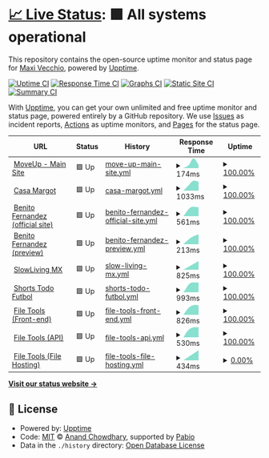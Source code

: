 # [📈 Live Status](https://demo.upptime.js.org): <!--live status--> **🟩 All systems operational**

This repository contains the open-source uptime monitor and status page for [Maxi Vecchio](https://demo.upptime.js.org), powered by [Upptime](https://github.com/upptime/upptime).

[![Uptime CI](https://github.com/maxivecchio/upptime/workflows/Uptime%20CI/badge.svg)](https://github.com/maxivecchio/upptime/actions?query=workflow%3A%22Uptime+CI%22)
[![Response Time CI](https://github.com/maxivecchio/upptime/workflows/Response%20Time%20CI/badge.svg)](https://github.com/maxivecchio/upptime/actions?query=workflow%3A%22Response+Time+CI%22)
[![Graphs CI](https://github.com/maxivecchio/upptime/workflows/Graphs%20CI/badge.svg)](https://github.com/maxivecchio/upptime/actions?query=workflow%3A%22Graphs+CI%22)
[![Static Site CI](https://github.com/maxivecchio/upptime/workflows/Static%20Site%20CI/badge.svg)](https://github.com/maxivecchio/upptime/actions?query=workflow%3A%22Static+Site+CI%22)
[![Summary CI](https://github.com/maxivecchio/upptime/workflows/Summary%20CI/badge.svg)](https://github.com/maxivecchio/upptime/actions?query=workflow%3A%22Summary+CI%22)

With [Upptime](https://upptime.js.org), you can get your own unlimited and free uptime monitor and status page, powered entirely by a GitHub repository. We use [Issues](https://github.com/maxivecchio/upptime/issues) as incident reports, [Actions](https://github.com/maxivecchio/upptime/actions) as uptime monitors, and [Pages](https://demo.upptime.js.org) for the status page.

<!--start: status pages-->
<!-- This summary is generated by Upptime (https://github.com/upptime/upptime) -->
<!-- Do not edit this manually, your changes will be overwritten -->
<!-- prettier-ignore -->
| URL | Status | History | Response Time | Uptime |
| --- | ------ | ------- | ------------- | ------ |
| <img alt="" src="https://icons.duckduckgo.com/ip3/moveup.digital.ico" height="13"> [MoveUp - Main Site](https://moveup.digital) | 🟩 Up | [move-up-main-site.yml](https://github.com/maxivecchio/upptime/commits/HEAD/history/move-up-main-site.yml) | <details><summary><img alt="Response time graph" src="./graphs/move-up-main-site/response-time-week.png" height="20"> 174ms</summary><br><a href="https://status.moveup.digital/history/move-up-main-site"><img alt="Response time 174" src="https://img.shields.io/endpoint?url=https%3A%2F%2Fraw.githubusercontent.com%2Fmaxivecchio%2Fupptime%2FHEAD%2Fapi%2Fmove-up-main-site%2Fresponse-time.json"></a><br><a href="https://status.moveup.digital/history/move-up-main-site"><img alt="24-hour response time 174" src="https://img.shields.io/endpoint?url=https%3A%2F%2Fraw.githubusercontent.com%2Fmaxivecchio%2Fupptime%2FHEAD%2Fapi%2Fmove-up-main-site%2Fresponse-time-day.json"></a><br><a href="https://status.moveup.digital/history/move-up-main-site"><img alt="7-day response time 174" src="https://img.shields.io/endpoint?url=https%3A%2F%2Fraw.githubusercontent.com%2Fmaxivecchio%2Fupptime%2FHEAD%2Fapi%2Fmove-up-main-site%2Fresponse-time-week.json"></a><br><a href="https://status.moveup.digital/history/move-up-main-site"><img alt="30-day response time 174" src="https://img.shields.io/endpoint?url=https%3A%2F%2Fraw.githubusercontent.com%2Fmaxivecchio%2Fupptime%2FHEAD%2Fapi%2Fmove-up-main-site%2Fresponse-time-month.json"></a><br><a href="https://status.moveup.digital/history/move-up-main-site"><img alt="1-year response time 174" src="https://img.shields.io/endpoint?url=https%3A%2F%2Fraw.githubusercontent.com%2Fmaxivecchio%2Fupptime%2FHEAD%2Fapi%2Fmove-up-main-site%2Fresponse-time-year.json"></a></details> | <details><summary><a href="https://status.moveup.digital/history/move-up-main-site">100.00%</a></summary><a href="https://status.moveup.digital/history/move-up-main-site"><img alt="All-time uptime 100.00%" src="https://img.shields.io/endpoint?url=https%3A%2F%2Fraw.githubusercontent.com%2Fmaxivecchio%2Fupptime%2FHEAD%2Fapi%2Fmove-up-main-site%2Fuptime.json"></a><br><a href="https://status.moveup.digital/history/move-up-main-site"><img alt="24-hour uptime 100.00%" src="https://img.shields.io/endpoint?url=https%3A%2F%2Fraw.githubusercontent.com%2Fmaxivecchio%2Fupptime%2FHEAD%2Fapi%2Fmove-up-main-site%2Fuptime-day.json"></a><br><a href="https://status.moveup.digital/history/move-up-main-site"><img alt="7-day uptime 100.00%" src="https://img.shields.io/endpoint?url=https%3A%2F%2Fraw.githubusercontent.com%2Fmaxivecchio%2Fupptime%2FHEAD%2Fapi%2Fmove-up-main-site%2Fuptime-week.json"></a><br><a href="https://status.moveup.digital/history/move-up-main-site"><img alt="30-day uptime 100.00%" src="https://img.shields.io/endpoint?url=https%3A%2F%2Fraw.githubusercontent.com%2Fmaxivecchio%2Fupptime%2FHEAD%2Fapi%2Fmove-up-main-site%2Fuptime-month.json"></a><br><a href="https://status.moveup.digital/history/move-up-main-site"><img alt="1-year uptime 100.00%" src="https://img.shields.io/endpoint?url=https%3A%2F%2Fraw.githubusercontent.com%2Fmaxivecchio%2Fupptime%2FHEAD%2Fapi%2Fmove-up-main-site%2Fuptime-year.json"></a></details>
| <img alt="" src="https://icons.duckduckgo.com/ip3/casamargot.com.ar.ico" height="13"> [Casa Margot](https://casamargot.com.ar) | 🟩 Up | [casa-margot.yml](https://github.com/maxivecchio/upptime/commits/HEAD/history/casa-margot.yml) | <details><summary><img alt="Response time graph" src="./graphs/casa-margot/response-time-week.png" height="20"> 1033ms</summary><br><a href="https://status.moveup.digital/history/casa-margot"><img alt="Response time 1033" src="https://img.shields.io/endpoint?url=https%3A%2F%2Fraw.githubusercontent.com%2Fmaxivecchio%2Fupptime%2FHEAD%2Fapi%2Fcasa-margot%2Fresponse-time.json"></a><br><a href="https://status.moveup.digital/history/casa-margot"><img alt="24-hour response time 1033" src="https://img.shields.io/endpoint?url=https%3A%2F%2Fraw.githubusercontent.com%2Fmaxivecchio%2Fupptime%2FHEAD%2Fapi%2Fcasa-margot%2Fresponse-time-day.json"></a><br><a href="https://status.moveup.digital/history/casa-margot"><img alt="7-day response time 1033" src="https://img.shields.io/endpoint?url=https%3A%2F%2Fraw.githubusercontent.com%2Fmaxivecchio%2Fupptime%2FHEAD%2Fapi%2Fcasa-margot%2Fresponse-time-week.json"></a><br><a href="https://status.moveup.digital/history/casa-margot"><img alt="30-day response time 1033" src="https://img.shields.io/endpoint?url=https%3A%2F%2Fraw.githubusercontent.com%2Fmaxivecchio%2Fupptime%2FHEAD%2Fapi%2Fcasa-margot%2Fresponse-time-month.json"></a><br><a href="https://status.moveup.digital/history/casa-margot"><img alt="1-year response time 1033" src="https://img.shields.io/endpoint?url=https%3A%2F%2Fraw.githubusercontent.com%2Fmaxivecchio%2Fupptime%2FHEAD%2Fapi%2Fcasa-margot%2Fresponse-time-year.json"></a></details> | <details><summary><a href="https://status.moveup.digital/history/casa-margot">100.00%</a></summary><a href="https://status.moveup.digital/history/casa-margot"><img alt="All-time uptime 100.00%" src="https://img.shields.io/endpoint?url=https%3A%2F%2Fraw.githubusercontent.com%2Fmaxivecchio%2Fupptime%2FHEAD%2Fapi%2Fcasa-margot%2Fuptime.json"></a><br><a href="https://status.moveup.digital/history/casa-margot"><img alt="24-hour uptime 100.00%" src="https://img.shields.io/endpoint?url=https%3A%2F%2Fraw.githubusercontent.com%2Fmaxivecchio%2Fupptime%2FHEAD%2Fapi%2Fcasa-margot%2Fuptime-day.json"></a><br><a href="https://status.moveup.digital/history/casa-margot"><img alt="7-day uptime 100.00%" src="https://img.shields.io/endpoint?url=https%3A%2F%2Fraw.githubusercontent.com%2Fmaxivecchio%2Fupptime%2FHEAD%2Fapi%2Fcasa-margot%2Fuptime-week.json"></a><br><a href="https://status.moveup.digital/history/casa-margot"><img alt="30-day uptime 100.00%" src="https://img.shields.io/endpoint?url=https%3A%2F%2Fraw.githubusercontent.com%2Fmaxivecchio%2Fupptime%2FHEAD%2Fapi%2Fcasa-margot%2Fuptime-month.json"></a><br><a href="https://status.moveup.digital/history/casa-margot"><img alt="1-year uptime 100.00%" src="https://img.shields.io/endpoint?url=https%3A%2F%2Fraw.githubusercontent.com%2Fmaxivecchio%2Fupptime%2FHEAD%2Fapi%2Fcasa-margot%2Fuptime-year.json"></a></details>
| <img alt="" src="https://icons.duckduckgo.com/ip3/benitofernandez.com.ar.ico" height="13"> [Benito Fernandez (official site)](https://benitofernandez.com.ar) | 🟩 Up | [benito-fernandez-official-site.yml](https://github.com/maxivecchio/upptime/commits/HEAD/history/benito-fernandez-official-site.yml) | <details><summary><img alt="Response time graph" src="./graphs/benito-fernandez-official-site/response-time-week.png" height="20"> 561ms</summary><br><a href="https://status.moveup.digital/history/benito-fernandez-official-site"><img alt="Response time 561" src="https://img.shields.io/endpoint?url=https%3A%2F%2Fraw.githubusercontent.com%2Fmaxivecchio%2Fupptime%2FHEAD%2Fapi%2Fbenito-fernandez-official-site%2Fresponse-time.json"></a><br><a href="https://status.moveup.digital/history/benito-fernandez-official-site"><img alt="24-hour response time 561" src="https://img.shields.io/endpoint?url=https%3A%2F%2Fraw.githubusercontent.com%2Fmaxivecchio%2Fupptime%2FHEAD%2Fapi%2Fbenito-fernandez-official-site%2Fresponse-time-day.json"></a><br><a href="https://status.moveup.digital/history/benito-fernandez-official-site"><img alt="7-day response time 561" src="https://img.shields.io/endpoint?url=https%3A%2F%2Fraw.githubusercontent.com%2Fmaxivecchio%2Fupptime%2FHEAD%2Fapi%2Fbenito-fernandez-official-site%2Fresponse-time-week.json"></a><br><a href="https://status.moveup.digital/history/benito-fernandez-official-site"><img alt="30-day response time 561" src="https://img.shields.io/endpoint?url=https%3A%2F%2Fraw.githubusercontent.com%2Fmaxivecchio%2Fupptime%2FHEAD%2Fapi%2Fbenito-fernandez-official-site%2Fresponse-time-month.json"></a><br><a href="https://status.moveup.digital/history/benito-fernandez-official-site"><img alt="1-year response time 561" src="https://img.shields.io/endpoint?url=https%3A%2F%2Fraw.githubusercontent.com%2Fmaxivecchio%2Fupptime%2FHEAD%2Fapi%2Fbenito-fernandez-official-site%2Fresponse-time-year.json"></a></details> | <details><summary><a href="https://status.moveup.digital/history/benito-fernandez-official-site">100.00%</a></summary><a href="https://status.moveup.digital/history/benito-fernandez-official-site"><img alt="All-time uptime 100.00%" src="https://img.shields.io/endpoint?url=https%3A%2F%2Fraw.githubusercontent.com%2Fmaxivecchio%2Fupptime%2FHEAD%2Fapi%2Fbenito-fernandez-official-site%2Fuptime.json"></a><br><a href="https://status.moveup.digital/history/benito-fernandez-official-site"><img alt="24-hour uptime 100.00%" src="https://img.shields.io/endpoint?url=https%3A%2F%2Fraw.githubusercontent.com%2Fmaxivecchio%2Fupptime%2FHEAD%2Fapi%2Fbenito-fernandez-official-site%2Fuptime-day.json"></a><br><a href="https://status.moveup.digital/history/benito-fernandez-official-site"><img alt="7-day uptime 100.00%" src="https://img.shields.io/endpoint?url=https%3A%2F%2Fraw.githubusercontent.com%2Fmaxivecchio%2Fupptime%2FHEAD%2Fapi%2Fbenito-fernandez-official-site%2Fuptime-week.json"></a><br><a href="https://status.moveup.digital/history/benito-fernandez-official-site"><img alt="30-day uptime 100.00%" src="https://img.shields.io/endpoint?url=https%3A%2F%2Fraw.githubusercontent.com%2Fmaxivecchio%2Fupptime%2FHEAD%2Fapi%2Fbenito-fernandez-official-site%2Fuptime-month.json"></a><br><a href="https://status.moveup.digital/history/benito-fernandez-official-site"><img alt="1-year uptime 100.00%" src="https://img.shields.io/endpoint?url=https%3A%2F%2Fraw.githubusercontent.com%2Fmaxivecchio%2Fupptime%2FHEAD%2Fapi%2Fbenito-fernandez-official-site%2Fuptime-year.json"></a></details>
| <img alt="" src="https://icons.duckduckgo.com/ip3/benito.preview.moveup.digital.ico" height="13"> [Benito Fernandez (preview)](https://benito.preview.moveup.digital) | 🟩 Up | [benito-fernandez-preview.yml](https://github.com/maxivecchio/upptime/commits/HEAD/history/benito-fernandez-preview.yml) | <details><summary><img alt="Response time graph" src="./graphs/benito-fernandez-preview/response-time-week.png" height="20"> 213ms</summary><br><a href="https://status.moveup.digital/history/benito-fernandez-preview"><img alt="Response time 213" src="https://img.shields.io/endpoint?url=https%3A%2F%2Fraw.githubusercontent.com%2Fmaxivecchio%2Fupptime%2FHEAD%2Fapi%2Fbenito-fernandez-preview%2Fresponse-time.json"></a><br><a href="https://status.moveup.digital/history/benito-fernandez-preview"><img alt="24-hour response time 213" src="https://img.shields.io/endpoint?url=https%3A%2F%2Fraw.githubusercontent.com%2Fmaxivecchio%2Fupptime%2FHEAD%2Fapi%2Fbenito-fernandez-preview%2Fresponse-time-day.json"></a><br><a href="https://status.moveup.digital/history/benito-fernandez-preview"><img alt="7-day response time 213" src="https://img.shields.io/endpoint?url=https%3A%2F%2Fraw.githubusercontent.com%2Fmaxivecchio%2Fupptime%2FHEAD%2Fapi%2Fbenito-fernandez-preview%2Fresponse-time-week.json"></a><br><a href="https://status.moveup.digital/history/benito-fernandez-preview"><img alt="30-day response time 213" src="https://img.shields.io/endpoint?url=https%3A%2F%2Fraw.githubusercontent.com%2Fmaxivecchio%2Fupptime%2FHEAD%2Fapi%2Fbenito-fernandez-preview%2Fresponse-time-month.json"></a><br><a href="https://status.moveup.digital/history/benito-fernandez-preview"><img alt="1-year response time 213" src="https://img.shields.io/endpoint?url=https%3A%2F%2Fraw.githubusercontent.com%2Fmaxivecchio%2Fupptime%2FHEAD%2Fapi%2Fbenito-fernandez-preview%2Fresponse-time-year.json"></a></details> | <details><summary><a href="https://status.moveup.digital/history/benito-fernandez-preview">100.00%</a></summary><a href="https://status.moveup.digital/history/benito-fernandez-preview"><img alt="All-time uptime 100.00%" src="https://img.shields.io/endpoint?url=https%3A%2F%2Fraw.githubusercontent.com%2Fmaxivecchio%2Fupptime%2FHEAD%2Fapi%2Fbenito-fernandez-preview%2Fuptime.json"></a><br><a href="https://status.moveup.digital/history/benito-fernandez-preview"><img alt="24-hour uptime 100.00%" src="https://img.shields.io/endpoint?url=https%3A%2F%2Fraw.githubusercontent.com%2Fmaxivecchio%2Fupptime%2FHEAD%2Fapi%2Fbenito-fernandez-preview%2Fuptime-day.json"></a><br><a href="https://status.moveup.digital/history/benito-fernandez-preview"><img alt="7-day uptime 100.00%" src="https://img.shields.io/endpoint?url=https%3A%2F%2Fraw.githubusercontent.com%2Fmaxivecchio%2Fupptime%2FHEAD%2Fapi%2Fbenito-fernandez-preview%2Fuptime-week.json"></a><br><a href="https://status.moveup.digital/history/benito-fernandez-preview"><img alt="30-day uptime 100.00%" src="https://img.shields.io/endpoint?url=https%3A%2F%2Fraw.githubusercontent.com%2Fmaxivecchio%2Fupptime%2FHEAD%2Fapi%2Fbenito-fernandez-preview%2Fuptime-month.json"></a><br><a href="https://status.moveup.digital/history/benito-fernandez-preview"><img alt="1-year uptime 100.00%" src="https://img.shields.io/endpoint?url=https%3A%2F%2Fraw.githubusercontent.com%2Fmaxivecchio%2Fupptime%2FHEAD%2Fapi%2Fbenito-fernandez-preview%2Fuptime-year.json"></a></details>
| <img alt="" src="https://icons.duckduckgo.com/ip3/slowlivingmx.com.ico" height="13"> [SlowLiving MX](https://slowlivingmx.com) | 🟩 Up | [slow-living-mx.yml](https://github.com/maxivecchio/upptime/commits/HEAD/history/slow-living-mx.yml) | <details><summary><img alt="Response time graph" src="./graphs/slow-living-mx/response-time-week.png" height="20"> 825ms</summary><br><a href="https://status.moveup.digital/history/slow-living-mx"><img alt="Response time 825" src="https://img.shields.io/endpoint?url=https%3A%2F%2Fraw.githubusercontent.com%2Fmaxivecchio%2Fupptime%2FHEAD%2Fapi%2Fslow-living-mx%2Fresponse-time.json"></a><br><a href="https://status.moveup.digital/history/slow-living-mx"><img alt="24-hour response time 825" src="https://img.shields.io/endpoint?url=https%3A%2F%2Fraw.githubusercontent.com%2Fmaxivecchio%2Fupptime%2FHEAD%2Fapi%2Fslow-living-mx%2Fresponse-time-day.json"></a><br><a href="https://status.moveup.digital/history/slow-living-mx"><img alt="7-day response time 825" src="https://img.shields.io/endpoint?url=https%3A%2F%2Fraw.githubusercontent.com%2Fmaxivecchio%2Fupptime%2FHEAD%2Fapi%2Fslow-living-mx%2Fresponse-time-week.json"></a><br><a href="https://status.moveup.digital/history/slow-living-mx"><img alt="30-day response time 825" src="https://img.shields.io/endpoint?url=https%3A%2F%2Fraw.githubusercontent.com%2Fmaxivecchio%2Fupptime%2FHEAD%2Fapi%2Fslow-living-mx%2Fresponse-time-month.json"></a><br><a href="https://status.moveup.digital/history/slow-living-mx"><img alt="1-year response time 825" src="https://img.shields.io/endpoint?url=https%3A%2F%2Fraw.githubusercontent.com%2Fmaxivecchio%2Fupptime%2FHEAD%2Fapi%2Fslow-living-mx%2Fresponse-time-year.json"></a></details> | <details><summary><a href="https://status.moveup.digital/history/slow-living-mx">100.00%</a></summary><a href="https://status.moveup.digital/history/slow-living-mx"><img alt="All-time uptime 100.00%" src="https://img.shields.io/endpoint?url=https%3A%2F%2Fraw.githubusercontent.com%2Fmaxivecchio%2Fupptime%2FHEAD%2Fapi%2Fslow-living-mx%2Fuptime.json"></a><br><a href="https://status.moveup.digital/history/slow-living-mx"><img alt="24-hour uptime 100.00%" src="https://img.shields.io/endpoint?url=https%3A%2F%2Fraw.githubusercontent.com%2Fmaxivecchio%2Fupptime%2FHEAD%2Fapi%2Fslow-living-mx%2Fuptime-day.json"></a><br><a href="https://status.moveup.digital/history/slow-living-mx"><img alt="7-day uptime 100.00%" src="https://img.shields.io/endpoint?url=https%3A%2F%2Fraw.githubusercontent.com%2Fmaxivecchio%2Fupptime%2FHEAD%2Fapi%2Fslow-living-mx%2Fuptime-week.json"></a><br><a href="https://status.moveup.digital/history/slow-living-mx"><img alt="30-day uptime 100.00%" src="https://img.shields.io/endpoint?url=https%3A%2F%2Fraw.githubusercontent.com%2Fmaxivecchio%2Fupptime%2FHEAD%2Fapi%2Fslow-living-mx%2Fuptime-month.json"></a><br><a href="https://status.moveup.digital/history/slow-living-mx"><img alt="1-year uptime 100.00%" src="https://img.shields.io/endpoint?url=https%3A%2F%2Fraw.githubusercontent.com%2Fmaxivecchio%2Fupptime%2FHEAD%2Fapi%2Fslow-living-mx%2Fuptime-year.json"></a></details>
| <img alt="" src="https://icons.duckduckgo.com/ip3/shortstodofutbol.com.ar.ico" height="13"> [Shorts Todo Futbol](https://shortstodofutbol.com.ar) | 🟩 Up | [shorts-todo-futbol.yml](https://github.com/maxivecchio/upptime/commits/HEAD/history/shorts-todo-futbol.yml) | <details><summary><img alt="Response time graph" src="./graphs/shorts-todo-futbol/response-time-week.png" height="20"> 993ms</summary><br><a href="https://status.moveup.digital/history/shorts-todo-futbol"><img alt="Response time 993" src="https://img.shields.io/endpoint?url=https%3A%2F%2Fraw.githubusercontent.com%2Fmaxivecchio%2Fupptime%2FHEAD%2Fapi%2Fshorts-todo-futbol%2Fresponse-time.json"></a><br><a href="https://status.moveup.digital/history/shorts-todo-futbol"><img alt="24-hour response time 993" src="https://img.shields.io/endpoint?url=https%3A%2F%2Fraw.githubusercontent.com%2Fmaxivecchio%2Fupptime%2FHEAD%2Fapi%2Fshorts-todo-futbol%2Fresponse-time-day.json"></a><br><a href="https://status.moveup.digital/history/shorts-todo-futbol"><img alt="7-day response time 993" src="https://img.shields.io/endpoint?url=https%3A%2F%2Fraw.githubusercontent.com%2Fmaxivecchio%2Fupptime%2FHEAD%2Fapi%2Fshorts-todo-futbol%2Fresponse-time-week.json"></a><br><a href="https://status.moveup.digital/history/shorts-todo-futbol"><img alt="30-day response time 993" src="https://img.shields.io/endpoint?url=https%3A%2F%2Fraw.githubusercontent.com%2Fmaxivecchio%2Fupptime%2FHEAD%2Fapi%2Fshorts-todo-futbol%2Fresponse-time-month.json"></a><br><a href="https://status.moveup.digital/history/shorts-todo-futbol"><img alt="1-year response time 993" src="https://img.shields.io/endpoint?url=https%3A%2F%2Fraw.githubusercontent.com%2Fmaxivecchio%2Fupptime%2FHEAD%2Fapi%2Fshorts-todo-futbol%2Fresponse-time-year.json"></a></details> | <details><summary><a href="https://status.moveup.digital/history/shorts-todo-futbol">100.00%</a></summary><a href="https://status.moveup.digital/history/shorts-todo-futbol"><img alt="All-time uptime 100.00%" src="https://img.shields.io/endpoint?url=https%3A%2F%2Fraw.githubusercontent.com%2Fmaxivecchio%2Fupptime%2FHEAD%2Fapi%2Fshorts-todo-futbol%2Fuptime.json"></a><br><a href="https://status.moveup.digital/history/shorts-todo-futbol"><img alt="24-hour uptime 100.00%" src="https://img.shields.io/endpoint?url=https%3A%2F%2Fraw.githubusercontent.com%2Fmaxivecchio%2Fupptime%2FHEAD%2Fapi%2Fshorts-todo-futbol%2Fuptime-day.json"></a><br><a href="https://status.moveup.digital/history/shorts-todo-futbol"><img alt="7-day uptime 100.00%" src="https://img.shields.io/endpoint?url=https%3A%2F%2Fraw.githubusercontent.com%2Fmaxivecchio%2Fupptime%2FHEAD%2Fapi%2Fshorts-todo-futbol%2Fuptime-week.json"></a><br><a href="https://status.moveup.digital/history/shorts-todo-futbol"><img alt="30-day uptime 100.00%" src="https://img.shields.io/endpoint?url=https%3A%2F%2Fraw.githubusercontent.com%2Fmaxivecchio%2Fupptime%2FHEAD%2Fapi%2Fshorts-todo-futbol%2Fuptime-month.json"></a><br><a href="https://status.moveup.digital/history/shorts-todo-futbol"><img alt="1-year uptime 100.00%" src="https://img.shields.io/endpoint?url=https%3A%2F%2Fraw.githubusercontent.com%2Fmaxivecchio%2Fupptime%2FHEAD%2Fapi%2Fshorts-todo-futbol%2Fuptime-year.json"></a></details>
| <img alt="" src="https://icons.duckduckgo.com/ip3/filetools.cloud.ico" height="13"> [File Tools (Front-end)](https://filetools.cloud) | 🟩 Up | [file-tools-front-end.yml](https://github.com/maxivecchio/upptime/commits/HEAD/history/file-tools-front-end.yml) | <details><summary><img alt="Response time graph" src="./graphs/file-tools-front-end/response-time-week.png" height="20"> 826ms</summary><br><a href="https://status.moveup.digital/history/file-tools-front-end"><img alt="Response time 826" src="https://img.shields.io/endpoint?url=https%3A%2F%2Fraw.githubusercontent.com%2Fmaxivecchio%2Fupptime%2FHEAD%2Fapi%2Ffile-tools-front-end%2Fresponse-time.json"></a><br><a href="https://status.moveup.digital/history/file-tools-front-end"><img alt="24-hour response time 826" src="https://img.shields.io/endpoint?url=https%3A%2F%2Fraw.githubusercontent.com%2Fmaxivecchio%2Fupptime%2FHEAD%2Fapi%2Ffile-tools-front-end%2Fresponse-time-day.json"></a><br><a href="https://status.moveup.digital/history/file-tools-front-end"><img alt="7-day response time 826" src="https://img.shields.io/endpoint?url=https%3A%2F%2Fraw.githubusercontent.com%2Fmaxivecchio%2Fupptime%2FHEAD%2Fapi%2Ffile-tools-front-end%2Fresponse-time-week.json"></a><br><a href="https://status.moveup.digital/history/file-tools-front-end"><img alt="30-day response time 826" src="https://img.shields.io/endpoint?url=https%3A%2F%2Fraw.githubusercontent.com%2Fmaxivecchio%2Fupptime%2FHEAD%2Fapi%2Ffile-tools-front-end%2Fresponse-time-month.json"></a><br><a href="https://status.moveup.digital/history/file-tools-front-end"><img alt="1-year response time 826" src="https://img.shields.io/endpoint?url=https%3A%2F%2Fraw.githubusercontent.com%2Fmaxivecchio%2Fupptime%2FHEAD%2Fapi%2Ffile-tools-front-end%2Fresponse-time-year.json"></a></details> | <details><summary><a href="https://status.moveup.digital/history/file-tools-front-end">100.00%</a></summary><a href="https://status.moveup.digital/history/file-tools-front-end"><img alt="All-time uptime 100.00%" src="https://img.shields.io/endpoint?url=https%3A%2F%2Fraw.githubusercontent.com%2Fmaxivecchio%2Fupptime%2FHEAD%2Fapi%2Ffile-tools-front-end%2Fuptime.json"></a><br><a href="https://status.moveup.digital/history/file-tools-front-end"><img alt="24-hour uptime 100.00%" src="https://img.shields.io/endpoint?url=https%3A%2F%2Fraw.githubusercontent.com%2Fmaxivecchio%2Fupptime%2FHEAD%2Fapi%2Ffile-tools-front-end%2Fuptime-day.json"></a><br><a href="https://status.moveup.digital/history/file-tools-front-end"><img alt="7-day uptime 100.00%" src="https://img.shields.io/endpoint?url=https%3A%2F%2Fraw.githubusercontent.com%2Fmaxivecchio%2Fupptime%2FHEAD%2Fapi%2Ffile-tools-front-end%2Fuptime-week.json"></a><br><a href="https://status.moveup.digital/history/file-tools-front-end"><img alt="30-day uptime 100.00%" src="https://img.shields.io/endpoint?url=https%3A%2F%2Fraw.githubusercontent.com%2Fmaxivecchio%2Fupptime%2FHEAD%2Fapi%2Ffile-tools-front-end%2Fuptime-month.json"></a><br><a href="https://status.moveup.digital/history/file-tools-front-end"><img alt="1-year uptime 100.00%" src="https://img.shields.io/endpoint?url=https%3A%2F%2Fraw.githubusercontent.com%2Fmaxivecchio%2Fupptime%2FHEAD%2Fapi%2Ffile-tools-front-end%2Fuptime-year.json"></a></details>
| <img alt="" src="https://icons.duckduckgo.com/ip3/api.images.platform.moveup.digital.ico" height="13"> [File Tools (API)](https://api.images.platform.moveup.digital) | 🟩 Up | [file-tools-api.yml](https://github.com/maxivecchio/upptime/commits/HEAD/history/file-tools-api.yml) | <details><summary><img alt="Response time graph" src="./graphs/file-tools-api/response-time-week.png" height="20"> 530ms</summary><br><a href="https://status.moveup.digital/history/file-tools-api"><img alt="Response time 530" src="https://img.shields.io/endpoint?url=https%3A%2F%2Fraw.githubusercontent.com%2Fmaxivecchio%2Fupptime%2FHEAD%2Fapi%2Ffile-tools-api%2Fresponse-time.json"></a><br><a href="https://status.moveup.digital/history/file-tools-api"><img alt="24-hour response time 530" src="https://img.shields.io/endpoint?url=https%3A%2F%2Fraw.githubusercontent.com%2Fmaxivecchio%2Fupptime%2FHEAD%2Fapi%2Ffile-tools-api%2Fresponse-time-day.json"></a><br><a href="https://status.moveup.digital/history/file-tools-api"><img alt="7-day response time 530" src="https://img.shields.io/endpoint?url=https%3A%2F%2Fraw.githubusercontent.com%2Fmaxivecchio%2Fupptime%2FHEAD%2Fapi%2Ffile-tools-api%2Fresponse-time-week.json"></a><br><a href="https://status.moveup.digital/history/file-tools-api"><img alt="30-day response time 530" src="https://img.shields.io/endpoint?url=https%3A%2F%2Fraw.githubusercontent.com%2Fmaxivecchio%2Fupptime%2FHEAD%2Fapi%2Ffile-tools-api%2Fresponse-time-month.json"></a><br><a href="https://status.moveup.digital/history/file-tools-api"><img alt="1-year response time 530" src="https://img.shields.io/endpoint?url=https%3A%2F%2Fraw.githubusercontent.com%2Fmaxivecchio%2Fupptime%2FHEAD%2Fapi%2Ffile-tools-api%2Fresponse-time-year.json"></a></details> | <details><summary><a href="https://status.moveup.digital/history/file-tools-api">100.00%</a></summary><a href="https://status.moveup.digital/history/file-tools-api"><img alt="All-time uptime 100.00%" src="https://img.shields.io/endpoint?url=https%3A%2F%2Fraw.githubusercontent.com%2Fmaxivecchio%2Fupptime%2FHEAD%2Fapi%2Ffile-tools-api%2Fuptime.json"></a><br><a href="https://status.moveup.digital/history/file-tools-api"><img alt="24-hour uptime 100.00%" src="https://img.shields.io/endpoint?url=https%3A%2F%2Fraw.githubusercontent.com%2Fmaxivecchio%2Fupptime%2FHEAD%2Fapi%2Ffile-tools-api%2Fuptime-day.json"></a><br><a href="https://status.moveup.digital/history/file-tools-api"><img alt="7-day uptime 100.00%" src="https://img.shields.io/endpoint?url=https%3A%2F%2Fraw.githubusercontent.com%2Fmaxivecchio%2Fupptime%2FHEAD%2Fapi%2Ffile-tools-api%2Fuptime-week.json"></a><br><a href="https://status.moveup.digital/history/file-tools-api"><img alt="30-day uptime 100.00%" src="https://img.shields.io/endpoint?url=https%3A%2F%2Fraw.githubusercontent.com%2Fmaxivecchio%2Fupptime%2FHEAD%2Fapi%2Ffile-tools-api%2Fuptime-month.json"></a><br><a href="https://status.moveup.digital/history/file-tools-api"><img alt="1-year uptime 100.00%" src="https://img.shields.io/endpoint?url=https%3A%2F%2Fraw.githubusercontent.com%2Fmaxivecchio%2Fupptime%2FHEAD%2Fapi%2Ffile-tools-api%2Fuptime-year.json"></a></details>
| <img alt="" src="https://icons.duckduckgo.com/ip3/testing.vps.moveup.digital.ico" height="13"> [File Tools (File Hosting)](https://testing.vps.moveup.digital) | 🟩 Up | [file-tools-file-hosting.yml](https://github.com/maxivecchio/upptime/commits/HEAD/history/file-tools-file-hosting.yml) | <details><summary><img alt="Response time graph" src="./graphs/file-tools-file-hosting/response-time-week.png" height="20"> 434ms</summary><br><a href="https://status.moveup.digital/history/file-tools-file-hosting"><img alt="Response time 434" src="https://img.shields.io/endpoint?url=https%3A%2F%2Fraw.githubusercontent.com%2Fmaxivecchio%2Fupptime%2FHEAD%2Fapi%2Ffile-tools-file-hosting%2Fresponse-time.json"></a><br><a href="https://status.moveup.digital/history/file-tools-file-hosting"><img alt="24-hour response time 434" src="https://img.shields.io/endpoint?url=https%3A%2F%2Fraw.githubusercontent.com%2Fmaxivecchio%2Fupptime%2FHEAD%2Fapi%2Ffile-tools-file-hosting%2Fresponse-time-day.json"></a><br><a href="https://status.moveup.digital/history/file-tools-file-hosting"><img alt="7-day response time 434" src="https://img.shields.io/endpoint?url=https%3A%2F%2Fraw.githubusercontent.com%2Fmaxivecchio%2Fupptime%2FHEAD%2Fapi%2Ffile-tools-file-hosting%2Fresponse-time-week.json"></a><br><a href="https://status.moveup.digital/history/file-tools-file-hosting"><img alt="30-day response time 434" src="https://img.shields.io/endpoint?url=https%3A%2F%2Fraw.githubusercontent.com%2Fmaxivecchio%2Fupptime%2FHEAD%2Fapi%2Ffile-tools-file-hosting%2Fresponse-time-month.json"></a><br><a href="https://status.moveup.digital/history/file-tools-file-hosting"><img alt="1-year response time 434" src="https://img.shields.io/endpoint?url=https%3A%2F%2Fraw.githubusercontent.com%2Fmaxivecchio%2Fupptime%2FHEAD%2Fapi%2Ffile-tools-file-hosting%2Fresponse-time-year.json"></a></details> | <details><summary><a href="https://status.moveup.digital/history/file-tools-file-hosting">0.00%</a></summary><a href="https://status.moveup.digital/history/file-tools-file-hosting"><img alt="All-time uptime 0.00%" src="https://img.shields.io/endpoint?url=https%3A%2F%2Fraw.githubusercontent.com%2Fmaxivecchio%2Fupptime%2FHEAD%2Fapi%2Ffile-tools-file-hosting%2Fuptime.json"></a><br><a href="https://status.moveup.digital/history/file-tools-file-hosting"><img alt="24-hour uptime 0.00%" src="https://img.shields.io/endpoint?url=https%3A%2F%2Fraw.githubusercontent.com%2Fmaxivecchio%2Fupptime%2FHEAD%2Fapi%2Ffile-tools-file-hosting%2Fuptime-day.json"></a><br><a href="https://status.moveup.digital/history/file-tools-file-hosting"><img alt="7-day uptime 0.00%" src="https://img.shields.io/endpoint?url=https%3A%2F%2Fraw.githubusercontent.com%2Fmaxivecchio%2Fupptime%2FHEAD%2Fapi%2Ffile-tools-file-hosting%2Fuptime-week.json"></a><br><a href="https://status.moveup.digital/history/file-tools-file-hosting"><img alt="30-day uptime 0.00%" src="https://img.shields.io/endpoint?url=https%3A%2F%2Fraw.githubusercontent.com%2Fmaxivecchio%2Fupptime%2FHEAD%2Fapi%2Ffile-tools-file-hosting%2Fuptime-month.json"></a><br><a href="https://status.moveup.digital/history/file-tools-file-hosting"><img alt="1-year uptime 0.00%" src="https://img.shields.io/endpoint?url=https%3A%2F%2Fraw.githubusercontent.com%2Fmaxivecchio%2Fupptime%2FHEAD%2Fapi%2Ffile-tools-file-hosting%2Fuptime-year.json"></a></details>

<!--end: status pages-->

[**Visit our status website →**](https://demo.upptime.js.org)

## 📄 License

- Powered by: [Upptime](https://github.com/upptime/upptime)
- Code: [MIT](./LICENSE) © [Anand Chowdhary](https://anandchowdhary.com), supported by [Pabio](https://pabio.com)
- Data in the `./history` directory: [Open Database License](https://opendatacommons.org/licenses/odbl/1-0/)
